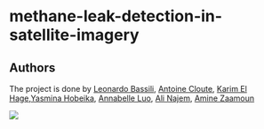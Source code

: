 # methane-leak-detection-in-satellite-imagery
## Authors
The project is done by [Leonardo Bassili](https://github.com/leobas0), [Antoine Cloute](https://github.com/AntAI-git), [Karim El Hage](https://github.com/karimelhage),[Yasmina Hobeika](https://github.com/yasminahobeika), [Annabelle Luo](https://github.com/annabelleluo), [Ali Najem](https://github.com/najemali), [Amine Zaamoun](https://github.com/Zaamine)

<a href="https://github.com/karimelhage/methane-leak-detection-in-satellite-imagery/graphs/contributors"> 
  <img src="https://contrib.rocks/image?repo=karimelhage/methane-leak-detection-in-satellite-imagery" />
</a>
